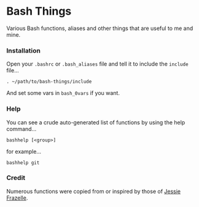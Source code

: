 # Bash Things

Various Bash functions, aliases and other things that are useful to me and mine.

### Installation

Open your `.bashrc` or `.bash_aliases` file and tell it to include the `include` file...

`. ~/path/to/bash-things/include`

And set some vars in `bash_0vars` if you want.

### Help

You can see a crude auto-generated list of functions by using the help command...

`bashhelp [<group>]`

for example...

`bashhelp git`

### Credit

Numerous functions were copied from or inspired by those of [Jessie Frazelle](https://github.com/jfrazelle/dotfiles).
